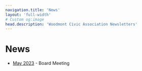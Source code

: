 ```yaml
---
navigation.title: 'News'
layout: 'full-width'
# Custom og:image
head.description: 'Woodmont Civic Association Newsletters'
---
```


# News

* [May 2023](news/1.june.md) - Board Meeting
